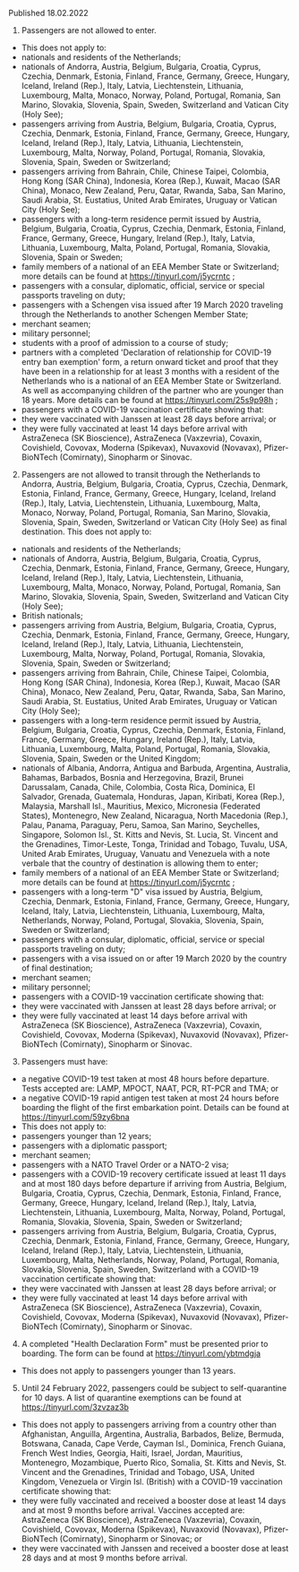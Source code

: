 Published 18.02.2022
1. Passengers are not allowed to enter.
- This does not apply to:
- nationals and residents of the Netherlands;
- nationals of Andorra, Austria, Belgium, Bulgaria, Croatia, Cyprus, Czechia, Denmark, Estonia, Finland, France, Germany, Greece, Hungary, Iceland, Ireland (Rep.), Italy, Latvia, Liechtenstein, Lithuania, Luxembourg, Malta, Monaco, Norway, Poland, Portugal, Romania, San Marino, Slovakia, Slovenia, Spain, Sweden, Switzerland and Vatican City (Holy See);
- passengers arriving from Austria, Belgium, Bulgaria, Croatia, Cyprus, Czechia, Denmark, Estonia, Finland, France, Germany, Greece, Hungary, Iceland, Ireland (Rep.), Italy, Latvia, Lithuania, Liechtenstein, Luxembourg, Malta, Norway, Poland, Portugal, Romania, Slovakia, Slovenia, Spain, Sweden or Switzerland;
- passengers arriving from Bahrain, Chile, Chinese Taipei, Colombia, Hong Kong (SAR China), Indonesia, Korea (Rep.), Kuwait, Macao (SAR China), Monaco, New Zealand, Peru, Qatar, Rwanda, Saba, San Marino, Saudi Arabia, St. Eustatius, United Arab Emirates, Uruguay or Vatican City (Holy See);
- passengers with a long-term residence permit issued by Austria, Belgium, Bulgaria, Croatia, Cyprus, Czechia, Denmark, Estonia, Finland, France, Germany, Greece, Hungary, Ireland (Rep.), Italy, Latvia, Lithuania, Luxembourg, Malta, Poland, Portugal, Romania, Slovakia, Slovenia, Spain or Sweden;
- family members of a national of an EEA Member State or Switzerland; more details can be found at <a href="https://tinyurl.com/j5ycrntc">https://tinyurl.com/j5ycrntc</a> ;
- passengers with a consular, diplomatic, official, service or special passports traveling on duty;
- passengers with a Schengen visa issued after 19 March 2020 traveling through the Netherlands to another Schengen Member State;
- merchant seamen;
- military personnel;
- students with a proof of admission to a course of study;
- partners with a completed 'Declaration of relationship for COVID-19 entry ban exemption' form, a return onward ticket and proof that they have been in a relationship for at least 3 months with a resident of the Netherlands who is a national of an EEA Member State or Switzerland. As well as accompanying children of the partner who are younger than 18 years. More details can be found at <a href="https://tinyurl.com/25s9p98h">https://tinyurl.com/25s9p98h</a> ;
- passengers with a COVID-19 vaccination certificate showing that:
- they were vaccinated with Janssen at least 28 days before arrival; or
- they were fully vaccinated at least 14 days before arrival with AstraZeneca (SK Bioscience), AstraZeneca (Vaxzevria), Covaxin, Covishield, Covovax, Moderna (Spikevax), Nuvaxovid (Novavax), Pfizer-BioNTech (Comirnaty), Sinopharm or Sinovac.
2. Passengers are not allowed to transit through the Netherlands to Andorra, Austria, Belgium, Bulgaria, Croatia, Cyprus, Czechia, Denmark, Estonia, Finland, France, Germany, Greece, Hungary, Iceland, Ireland (Rep.), Italy, Latvia, Liechtenstein, Lithuania, Luxembourg, Malta, Monaco, Norway, Poland, Portugal, Romania, San Marino, Slovakia, Slovenia, Spain, Sweden, Switzerland or Vatican City (Holy See) as final destination.
This does not apply to:
- nationals and residents of the Netherlands;
- nationals of Andorra, Austria, Belgium, Bulgaria, Croatia, Cyprus, Czechia, Denmark, Estonia, Finland, France, Germany, Greece, Hungary, Iceland, Ireland (Rep.), Italy, Latvia, Liechtenstein, Lithuania, Luxembourg, Malta, Monaco, Norway, Poland, Portugal, Romania, San Marino, Slovakia, Slovenia, Spain, Sweden, Switzerland and Vatican City (Holy See);
- British nationals;
- passengers arriving from Austria, Belgium, Bulgaria, Croatia, Cyprus, Czechia, Denmark, Estonia, Finland, France, Germany, Greece, Hungary, Iceland, Ireland (Rep.), Italy, Latvia, Lithuania, Liechtenstein, Luxembourg, Malta, Norway, Poland, Portugal, Romania, Slovakia, Slovenia, Spain, Sweden or Switzerland;
- passengers arriving from Bahrain, Chile, Chinese Taipei, Colombia, Hong Kong (SAR China), Indonesia, Korea (Rep.), Kuwait, Macao (SAR China), Monaco, New Zealand, Peru, Qatar, Rwanda, Saba, San Marino, Saudi Arabia, St. Eustatius, United Arab Emirates, Uruguay or Vatican City (Holy See);
- passengers with a long-term residence permit issued by Austria, Belgium, Bulgaria, Croatia, Cyprus, Czechia, Denmark, Estonia, Finland, France, Germany, Greece, Hungary, Ireland (Rep.), Italy, Latvia, Lithuania, Luxembourg, Malta, Poland, Portugal, Romania, Slovakia, Slovenia, Spain, Sweden or the United Kingdom;
- nationals of Albania, Andorra, Antigua and Barbuda, Argentina, Australia, Bahamas, Barbados, Bosnia and Herzegovina, Brazil, Brunei Darussalam, Canada, Chile, Colombia, Costa Rica, Dominica, El Salvador, Grenada, Guatemala, Honduras, Japan, Kiribati, Korea (Rep.), Malaysia, Marshall Isl., Mauritius, Mexico, Micronesia (Federated States), Montenegro, New Zealand, Nicaragua, North Macedonia (Rep.), Palau, Panama, Paraguay, Peru, Samoa, San Marino, Seychelles, Singapore, Solomon Isl., St. Kitts and Nevis, St. Lucia, St. Vincent and the Grenadines, Timor-Leste, Tonga, Trinidad and Tobago, Tuvalu, USA, United Arab Emirates, Uruguay, Vanuatu and Venezuela with a note verbale that the country of destination is allowing them to enter;
- family members of a national of an EEA Member State or Switzerland; more details can be found at <a href="https://tinyurl.com/j5ycrntc">https://tinyurl.com/j5ycrntc</a> ;
- passengers with a long-term "D" visa issued by Austria, Belgium, Czechia, Denmark, Estonia, Finland, France, Germany, Greece, Hungary, Iceland, Italy, Latvia, Liechtenstein, Lithuania, Luxembourg, Malta, Netherlands, Norway, Poland, Portugal, Slovakia, Slovenia, Spain, Sweden or Switzerland;
- passengers with a consular, diplomatic, official, service or special passports traveling on duty;
- passengers with a visa issued on or after 19 March 2020 by the country of final destination;
- merchant seamen;
- military personnel;
- passengers with a COVID-19 vaccination certificate showing that:
- they were vaccinated with Janssen at least 28 days before arrival; or
- they were fully vaccinated at least 14 days before arrival with AstraZeneca (SK Bioscience), AstraZeneca (Vaxzevria), Covaxin, Covishield, Covovax, Moderna (Spikevax), Nuvaxovid (Novavax), Pfizer-BioNTech (Comirnaty), Sinopharm or Sinovac.
3. Passengers must have:
- a negative COVID-19 test taken at most 48 hours before departure. Tests accepted are: LAMP, MPOCT, NAAT, PCR, RT-PCR and TMA; or
- a negative COVID-19 rapid antigen test taken at most 24 hours before boarding the flight of the first embarkation point.
Details can be found at <a href="https://tinyurl.com/59zy6bna">https://tinyurl.com/59zy6bna</a>
- This does not apply to:
- passengers younger than 12 years;
- passengers with a diplomatic passport;
- merchant seamen;
- passengers with a NATO Travel Order or a NATO-2 visa;
- passengers with a COVID-19 recovery certificate issued at least 11 days and at most 180 days before departure if arriving from Austria, Belgium, Bulgaria, Croatia, Cyprus, Czechia, Denmark, Estonia, Finland, France, Germany, Greece, Hungary, Iceland, Ireland (Rep.), Italy, Latvia, Liechtenstein, Lithuania, Luxembourg, Malta, Norway, Poland, Portugal, Romania, Slovakia, Slovenia, Spain, Sweden or Switzerland;
- passengers arriving from Austria, Belgium, Bulgaria, Croatia, Cyprus, Czechia, Denmark, Estonia, Finland, France, Germany, Greece, Hungary, Iceland, Ireland (Rep.), Italy, Latvia, Liechtenstein, Lithuania, Luxembourg, Malta, Netherlands, Norway, Poland, Portugal, Romania, Slovakia, Slovenia, Spain, Sweden, Switzerland with a COVID-19 vaccination certificate showing that:
- they were vaccinated with Janssen at least 28 days before arrival; or
- they were fully vaccinated at least 14 days before arrival with AstraZeneca (SK Bioscience), AstraZeneca (Vaxzevria), Covaxin, Covishield, Covovax, Moderna (Spikevax), Nuvaxovid (Novavax), Pfizer-BioNTech (Comirnaty), Sinopharm or Sinovac.
4. A completed "Health Declaration Form" must be presented prior to boarding. The form can be found at <a href="https://tinyurl.com/ybtmdgja">https://tinyurl.com/ybtmdgja</a>
- This does not apply to passengers younger than 13 years.
5. Until 24 February 2022, passengers could be subject to self-quarantine for 10 days. A list of quarantine exemptions can be found at <a href="https://tinyurl.com/3zvzaz3b">https://tinyurl.com/3zvzaz3b</a>
- This does not apply to passengers arriving from a country other than Afghanistan, Anguilla, Argentina, Australia, Barbados, Belize, Bermuda, Botswana, Canada, Cape Verde, Cayman Isl., Dominica, French Guiana, French West Indies, Georgia, Haiti, Israel, Jordan, Mauritius, Montenegro, Mozambique, Puerto Rico, Somalia, St. Kitts and Nevis, St. Vincent and the Grenadines, Trinidad and Tobago, USA, United Kingdom, Venezuela or Virgin Isl. (British) with a COVID-19 vaccination certificate showing that:
- they were fully vaccinated and received a booster dose at least 14 days and at most 9 months before arrival. Vaccines accepted are: AstraZeneca (SK Bioscience), AstraZeneca (Vaxzevria), Covaxin, Covishield, Covovax, Moderna (Spikevax), Nuvaxovid (Novavax), Pfizer-BioNTech (Comirnaty), Sinopharm or Sinovac; or
- they were vaccinated with Janssen and received a booster dose at least 28 days and at most 9 months before arrival.